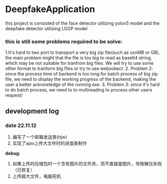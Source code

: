 # DeepfakeApplication
this project is consisted of the face detector utilizing yolov5 model and the deepfake detector utilizing LGGP model

### this is still some problems required to be solve:
1.It's hard to two port to transport a very big zip file(such as xxxMB or GB), the main problem might that the file is too big to read as base64 string, which may be not suitable for tranfrom big files. 
We will try to use some other format to tranform big files or try to use websokect.
2. Problem 2: since the process time of backend is too long for batch process of big zip file, we need to display the working progress of the backend, making the user a better acknowledge of the running exe.
3. Problem 3: since it's hard to do batch process, we need to to multireading to process other users request/



## development log
### date 22.11.12
1. 编写了一个邮箱发送类(hjw)
2. 实现了ajax上传大文件时的进度条制作


**debug**:
1. 如果上传的压缩包时一个含有图片的文件夹，而不直接是图片，导致解压失败（已修复）
2. 上传超大文件，电脑死机
